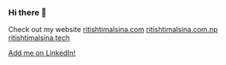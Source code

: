 ### Hi there 👋

Check out my website [ritishtimalsina.com](https://ritishtimalsina.com)
[ritishtimalsina.com.np](https://ritishtimalsina.com.np)
[ritishtimalsina.tech](https://ritishtimalsina.tech)

[Add me on LinkedIn!](https://linkedin.com/in/ritish-timalsina)
